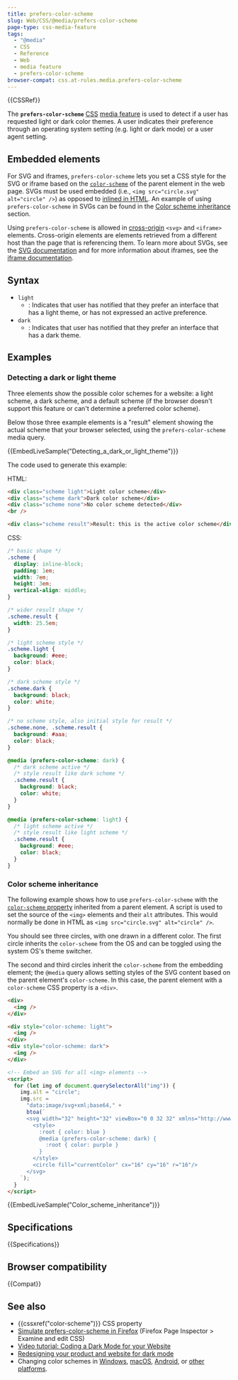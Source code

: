 ```yaml
---
title: prefers-color-scheme
slug: Web/CSS/@media/prefers-color-scheme
page-type: css-media-feature
tags:
  - "@media"
  - CSS
  - Reference
  - Web
  - media feature
  - prefers-color-scheme
browser-compat: css.at-rules.media.prefers-color-scheme
---
```


{{CSSRef}}

The **`prefers-color-scheme`** [CSS](/en-US/docs/Web/CSS) [media feature](/en-US/docs/Web/CSS/Media_Queries/Using_media_queries#targeting_media_features) is used to detect if a user has requested light or dark color themes.
A user indicates their preference through an operating system setting (e.g. light or dark mode) or a user agent setting.

## Embedded elements

For SVG and iframes, `prefers-color-scheme` lets you set a CSS style for the SVG or iframe based on the [`color-scheme`](/en-US/docs/Web/CSS/color-scheme) of the parent element in the web page.
SVGs must be used embedded (i.e., `<img src="circle.svg" alt="circle" />`) as opposed to [inlined in HTML](/en-US/docs/Web/SVG/Tutorial/SVG_In_HTML_Introduction#basic_example).
An example of using `prefers-color-scheme` in SVGs can be found in the [Color scheme inheritance](#color_scheme_inheritance) section.

Using `prefers-color-scheme` is allowed in [cross-origin](/en-US/docs/Web/Security/Same-origin_policy#cross-origin_network_access) `<svg>` and `<iframe>` elements. Cross-origin elements are elements retrieved from a different host than the page that is referencing them.
To learn more about SVGs, see the [SVG documentation](/en-US/docs/Web/SVG) and for more information about iframes, see the [iframe documentation](/en-US/docs/Web/HTML/Element/iframe).

## Syntax

- `light`
  - : Indicates that user has notified that they prefer an interface that has a light theme, or has not expressed an active preference.
- `dark`
  - : Indicates that user has notified that they prefer an interface that has a dark theme.

## Examples

### Detecting a dark or light theme

Three elements show the possible color schemes for a website: a light scheme, a dark scheme, and a default scheme (if the browser doesn't support this feature or can't determine a preferred color scheme).

Below those three example elements is a "result" element showing the actual scheme that your browser selected, using the `prefers-color-scheme` media query.

{{EmbedLiveSample("Detecting_a_dark_or_light_theme")}}

The code used to generate this example:

HTML:

```html
<div class="scheme light">Light color scheme</div>
<div class="scheme dark">Dark color scheme</div>
<div class="scheme none">No color scheme detected</div>
<br />

<div class="scheme result">Result: this is the active color scheme</div>
```

CSS:

```css
/* basic shape */
.scheme {
  display: inline-block;
  padding: 1em;
  width: 7em;
  height: 3em;
  vertical-align: middle;
}

/* wider result shape */
.scheme.result {
  width: 25.5em;
}

/* light scheme style */
.scheme.light {
  background: #eee;
  color: black;
}

/* dark scheme style */
.scheme.dark {
  background: black;
  color: white;
}

/* no scheme style, also initial style for result */
.scheme.none, .scheme.result {
  background: #aaa;
  color: black;
}

@media (prefers-color-scheme: dark) {
  /* dark scheme active */
  /* style result like dark scheme */
  .scheme.result {
    background: black;
    color: white;
  }
}

@media (prefers-color-scheme: light) {
  /* light scheme active */
  /* style result like light scheme */
  .scheme.result {
    background: #eee;
    color: black;
  }
}
```

### Color scheme inheritance

The following example shows how to use `prefers-color-scheme` with the [`color-scheme` property](/en-US/docs/Web/CSS/color-scheme) inherited from a parent element.
A script is used to set the source of the `<img>` elements and their `alt` attributes. This would normally be done in HTML as `<img src="circle.svg" alt="circle" />`.

You should see three circles, with one drawn in a different color.
The first circle inherits the `color-scheme` from the OS and can be toggled using the system OS's theme switcher.

The second and third circles inherit the `color-scheme` from the embedding element; the `@media` query allows setting styles of the SVG content based on the parent element's `color-scheme`.
In this case, the parent element with a `color-scheme` CSS property is a `<div>`.

```html
<div>
  <img />
</div>

<div style="color-scheme: light">
  <img />
</div>
<div style="color-scheme: dark">
  <img />
</div>

<!-- Embed an SVG for all <img> elements -->
<script>
  for (let img of document.querySelectorAll("img")) {
    img.alt = "circle";
    img.src =
      "data:image/svg+xml;base64," +
      btoa(`
      <svg width="32" height="32" viewBox="0 0 32 32" xmlns="http://www.w3.org/2000/svg">
        <style>
          :root { color: blue }
          @media (prefers-color-scheme: dark) {
            :root { color: purple }
          }
        </style>
        <circle fill="currentColor" cx="16" cy="16" r="16"/>
      </svg>
    `);
  }
</script>
```

{{EmbedLiveSample("Color_scheme_inheritance")}}

## Specifications

{{Specifications}}

## Browser compatibility

{{Compat}}

## See also

- {{cssxref("color-scheme")}} CSS property
- [Simulate prefers-color-scheme in Firefox](https://firefox-source-docs.mozilla.org/devtools-user/page_inspector/how_to/examine_and_edit_css/index.html#view-media-rules-for-prefers-color-scheme) (Firefox Page Inspector > Examine and edit CSS)
- [Video tutorial: Coding a Dark Mode for your Website](https://www.youtube.com/watch?v=jmepqJ5UbuM)
- [Redesigning your product and website for dark mode](https://stuffandnonsense.co.uk/blog/redesigning-your-product-and-website-for-dark-mode)
- Changing color schemes in [Windows](https://blogs.windows.com/windowsexperience/2019/04/01/windows-10-tip-dark-theme-in-file-explorer/), [macOS](https://developer.apple.com/design/human-interface-guidelines/macos/visual-design/dark-mode/), [Android](https://www.theverge.com/2019/5/7/18530599/google-android-q-features-hands-on-dark-mode-gestures-accessibility-io-2019), or [other platforms](https://support.mozilla.org/en-US/questions/1271928).
